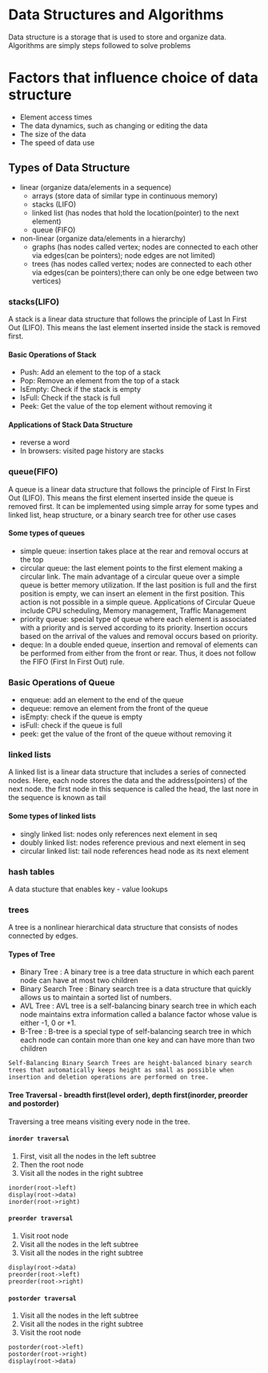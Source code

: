 # Data Structures and Algorithms
Data structure is a storage that is used to store and organize data.
Algorithms are simply steps followed to solve problems

# Factors that influence choice of data structure
- Element access times
- The data dynamics, such as changing or editing the data
- The size of the data
- The speed of data use

## Types of Data Structure
- linear (organize data/elements in a sequence)
    -   arrays (store data of similar type in continuous memory)
    -   stacks (LIFO)
    -   linked list (has nodes that hold the location(pointer) to the next element)
    -   queue (FIFO)
- non-linear (organize data/elements in a hierarchy)
    -   graphs (has nodes called vertex; nodes are connected to each other via edges(can be pointers); node edges are not limited)
    -   trees (has nodes called vertex; nodes are connected to each other via edges(can be pointers);there can only be one edge between two vertices)

### stacks(LIFO)
A stack is a linear data structure that follows the principle of Last In First Out (LIFO). This means the last element inserted inside the stack is removed first.

#### Basic Operations of Stack
- Push: Add an element to the top of a stack
- Pop: Remove an element from the top of a stack
- IsEmpty: Check if the stack is empty
- IsFull: Check if the stack is full
- Peek: Get the value of the top element without removing it

#### Applications of Stack Data Structure
-   reverse a word
-   In browsers: visited page history are stacks

### queue(FIFO)
A queue is a linear data structure that follows the principle of First In First Out (LIFO). This means the first element inserted inside the queue is removed first. It can be implemented using simple array for some types and linked list, heap structure, or a binary search tree for other use cases

#### Some types of queues
- simple queue: insertion takes place at the rear and removal occurs at the top
- circular queue: the last element points to the first element making a circular link. The main advantage of a circular queue over a simple queue is better memory utilization. If the last position is full and the first position is empty, we can insert an element in the first position. This action is not possible in a simple queue. Applications of Circular Queue include CPU scheduling, Memory management, Traffic Management
- priority queue: special type of queue where each element is associated with a priority and is served according to its priority. Insertion occurs based on the arrival of the values and removal occurs based on priority.
- deque: In a double ended queue, insertion and removal of elements can be performed from either from the front or rear. Thus, it does not follow the FIFO (First In First Out) rule.

### Basic Operations of Queue
- enqueue: add an element to the end of the queue
- dequeue: remove an element from the front of the queue
- isEmpty: check if the queue is empty
- isFull: check if the queue is full
- peek: get the value of the front of the queue without removing it

### linked lists
A linked list is a linear data structure that includes a series of connected nodes. Here, each node stores the data and the address(pointers) of the next node. the first node in this sequence is called the head, the last nore in the sequence is known as tail

#### Some types of linked lists
- singly linked list: nodes only references next element in seq
- doubly linked list: nodes reference previous and next element in seq 
- circular linked list: tail node references head node as its next element

### hash tables
A data stucture that enables key - value lookups

### trees
A tree is a nonlinear hierarchical data structure that consists of nodes connected by edges.

#### Types of Tree
- Binary Tree : A binary tree is a tree data structure in which each parent node can have at most two children
- Binary Search Tree : Binary search tree is a data structure that quickly allows us to maintain a sorted list of numbers.
- AVL Tree : AVL tree is a self-balancing binary search tree in which each node maintains extra information called a balance factor whose value is either -1, 0 or +1.
- B-Tree : B-tree is a special type of self-balancing search tree in which each node can contain more than one key and can have more than two children

`Self-Balancing Binary Search Trees are height-balanced binary search trees that automatically keeps height as small as possible when insertion and deletion operations are performed on tree.
`

#### Tree Traversal - breadth first(level order), depth first(inorder, preorder and postorder)
Traversing a tree means visiting every node in the tree.

#### `inorder traversal`
1. First, visit all the nodes in the left subtree
2. Then the root node
3. Visit all the nodes in the right subtree

```
inorder(root->left)
display(root->data)
inorder(root->right)
```

#### `preorder traversal`
1. Visit root node
2. Visit all the nodes in the left subtree
3. Visit all the nodes in the right subtree

```
display(root->data)
preorder(root->left)
preorder(root->right)
```

#### `postorder traversal`
1. Visit all the nodes in the left subtree
2. Visit all the nodes in the right subtree
3. Visit the root node

```
postorder(root->left)
postorder(root->right)
display(root->data)
```